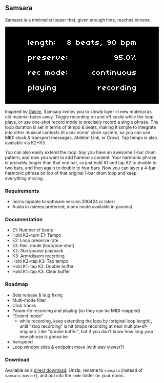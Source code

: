 ## Samsara

Samsara is a minimalist looper that, given enough time, reaches nirvana.

![board](screenshots/samsara.png)

Inspired by [Dakim](https://www.youtube.com/watch?v=AmQ7AMnooj0), Samsara invites you to slowly layer in new material as old material fades away. Toggle recording on and off easily while the loop plays, or use one-shot record mode to precisely record a single phrase. The loop duration is set in terms of tempo & beats, making it simple to integrate into other musical contexts (it uses norns' clock system, so you can use MIDI clock & transport messages, Ableton Link, or Crow). Tap tempo is also available via K2+K3.

You can also easily extend the loop. Say you have an awesome 1-bar drum pattern, and now you want to add harmonic content. Your harmonic phrase is probably longer than that one bar, so just hold K1 and tap K2 to double to two bars, and then again to double to four bars. Now you can layer a 4-bar harmonic phrase on top of that original 1-bar drum loop and keep everything moving.

### Requirements
* norns (update to software version 200424 or later)
* Audio in (stereo preferred, mono mode available in params)

### Documentation
* E1: Number of beats
* Hold K2+turn E1: Tempo
* E2: Loop preserve rate
* E3: Rec. mode (loop/one-shot)
* K2: Start/pause playback
* K3: Arm/disarm recording
* Hold K2+tap K3: Tap tempo
* Hold K1+tap K2: Double buffer
* Hold K1+tap K3: Clear buffer

### Roadmap
* Beta release & bug fixing
* Multi-mode filter
* Click tracks
* Param-ify recording and playing (so they can be MIDI-mapped)
* "Extend mode"
  * while recording, keep extending the loop by (original loop length), until "stop recording" is hit (stops recording at next multiple-of-original). Like "double buffer", but if you don't know how long your new phrase is gonna be
* Varispeed
* Loop window slide & endpoint move (with wav viewer?)

### Download
Available as a [direct download](https://github.com/21echoes/samsara/archive/master.zip). Unzip, rename to `samsara` (instead of `samsara-master`), and put into the `code` folder on your norns.
